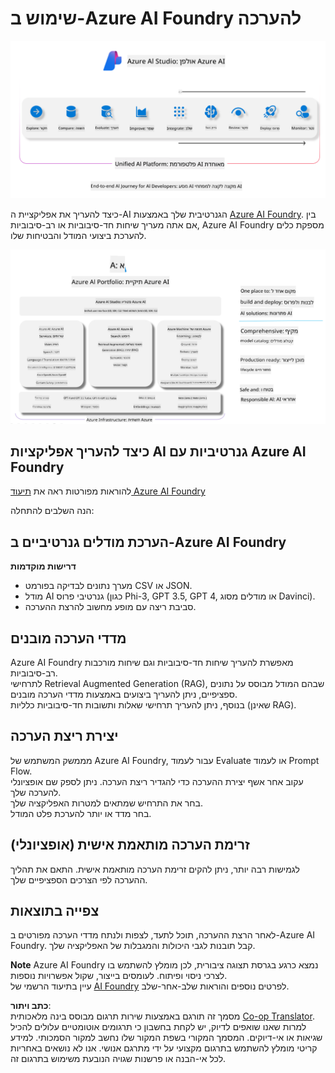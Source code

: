 <!--
CO_OP_TRANSLATOR_METADATA:
{
  "original_hash": "7b4235159486df4000e16b7b46ddfec3",
  "translation_date": "2025-07-16T22:32:23+00:00",
  "source_file": "md/01.Introduction/05/AIFoundry.md",
  "language_code": "he"
}
-->
# **שימוש ב-Azure AI Foundry להערכה**

![aistudo](../../../../../translated_images/AIFoundry.9e0b513e999a1c5aa227e4c7028b5ff9a6cb712e6613c696705445ee4ca8f35d.he.png)

כיצד להעריך את אפליקציית ה-AI הגנרטיבית שלך באמצעות [Azure AI Foundry](https://ai.azure.com?WT.mc_id=aiml-138114-kinfeylo). בין אם אתה מעריך שיחות חד-סיבוביות או רב-סיבוביות, Azure AI Foundry מספקת כלים להערכת ביצועי המודל והבטיחות שלו.

![aistudo](../../../../../translated_images/AIPortfolio.69da59a8e1eaa70f2bab1836c11a69fc97e59f1b1b4154ce5e58bc589d278047.he.png)

## כיצד להעריך אפליקציות AI גנרטיביות עם Azure AI Foundry  
להוראות מפורטות ראה את [תיעוד Azure AI Foundry](https://learn.microsoft.com/azure/ai-studio/how-to/evaluate-generative-ai-app?WT.mc_id=aiml-138114-kinfeylo)

הנה השלבים להתחלה:

## הערכת מודלים גנרטיביים ב-Azure AI Foundry

**דרישות מוקדמות**

- מערך נתונים לבדיקה בפורמט CSV או JSON.  
- מודל AI גנרטיבי פרוס (כגון Phi-3, GPT 3.5, GPT 4, או מודלים מסוג Davinci).  
- סביבת ריצה עם מופע מחשוב להרצת ההערכה.

## מדדי הערכה מובנים

Azure AI Foundry מאפשרת להעריך שיחות חד-סיבוביות וגם שיחות מורכבות רב-סיבוביות.  
לתרחישי Retrieval Augmented Generation (RAG), שבהם המודל מבוסס על נתונים ספציפיים, ניתן להעריך ביצועים באמצעות מדדי הערכה מובנים.  
בנוסף, ניתן להעריך תרחישי שאלות ותשובות חד-סיבוביות כלליות (שאינן RAG).

## יצירת ריצת הערכה

מממשק המשתמש של Azure AI Foundry, עבור לעמוד Evaluate או לעמוד Prompt Flow.  
עקוב אחר אשף יצירת ההערכה כדי להגדיר ריצת הערכה. ניתן לספק שם אופציונלי להערכה שלך.  
בחר את התרחיש שמתאים למטרות האפליקציה שלך.  
בחר מדד או יותר להערכת פלט המודל.

## זרימת הערכה מותאמת אישית (אופציונלי)

לגמישות רבה יותר, ניתן להקים זרימת הערכה מותאמת אישית. התאם את תהליך ההערכה לפי הצרכים הספציפיים שלך.

## צפייה בתוצאות

לאחר הרצת ההערכה, תוכל לתעד, לצפות ולנתח מדדי הערכה מפורטים ב-Azure AI Foundry. קבל תובנות לגבי היכולות והמגבלות של האפליקציה שלך.

**Note** Azure AI Foundry נמצא כרגע בגרסת תצוגה ציבורית, לכן מומלץ להשתמש בו לצרכי ניסוי ופיתוח. לעומסים בייצור, שקול אפשרויות נוספות.  
עיין בתיעוד הרשמי של [AI Foundry](https://learn.microsoft.com/azure/ai-studio/?WT.mc_id=aiml-138114-kinfeylo) לפרטים נוספים והוראות שלב-אחר-שלב.

**כתב ויתור**:  
מסמך זה תורגם באמצעות שירות תרגום מבוסס בינה מלאכותית [Co-op Translator](https://github.com/Azure/co-op-translator). למרות שאנו שואפים לדיוק, יש לקחת בחשבון כי תרגומים אוטומטיים עלולים להכיל שגיאות או אי-דיוקים. המסמך המקורי בשפת המקור שלו נחשב למקור הסמכותי. למידע קריטי מומלץ להשתמש בתרגום מקצועי על ידי מתרגם אנושי. אנו לא נושאים באחריות לכל אי-הבנה או פרשנות שגויה הנובעת משימוש בתרגום זה.